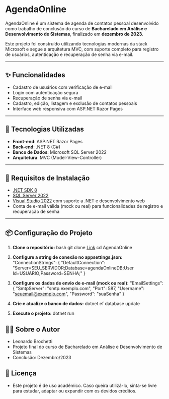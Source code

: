 # AgendaOnline

AgendaOnline é um sistema de agenda de contatos pessoal desenvolvido como trabalho de conclusão do curso de **Bacharelado em Análise e Desenvolvimento de Sistemas**, finalizado em **dezembro de 2023**.

Este projeto foi construído utilizando tecnologias modernas da stack Microsoft e segue a arquitetura MVC, com suporte completo para registro de usuários, autenticação e recuperação de senha via e-mail.

---

## ✨ Funcionalidades

- Cadastro de usuários com verificação de e-mail
- Login com autenticação segura
- Recuperação de senha via e-mail
- Cadastro, edição, listagem e exclusão de contatos pessoais
- Interface web responsiva com ASP.NET Razor Pages

---

## 🧰 Tecnologias Utilizadas

- **Front-end**: ASP.NET Razor Pages
- **Back-end**: .NET 8 (C#)
- **Banco de Dados**: Microsoft SQL Server 2022
- **Arquitetura**: MVC (Model-View-Controller)

---

## 🔧 Requisitos de Instalação

- [.NET SDK 8](https://dotnet.microsoft.com/en-us/download)
- [SQL Server 2022](https://www.microsoft.com/pt-br/sql-server/sql-server-downloads)
- [Visual Studio 2022](https://visualstudio.microsoft.com/pt-br/) com suporte a .NET e desenvolvimento web
- Conta de e-mail válida (mock ou real) para funcionalidades de registro e recuperação de senha

---

## 📦 Configuração do Projeto

1. **Clone o repositório:**
bash
git clone [Link](https://github.com/thatsallaboutleo/AgendaOnline.git)
cd AgendaOnline

2. **Configure a string de conexão no appsettings.json:**
"ConnectionStrings": {
  "DefaultConnection": "Server=SEU_SERVIDOR;Database=agendaOnlineDB;User Id=USUARIO;Password=SENHA;"
}

3. **Configure os dados de envio de e-mail (mock ou real):**
"EmailSettings": {
  "SmtpServer": "smtp.exemplo.com",
  "Port": 587,
  "Username": "seuemail@exemplo.com",
  "Password": "suaSenha"
}

4. **Crie e atualize o banco de dados:**
dotnet ef database update

5. **Execute o projeto:**
dotnet run

## 👨‍🎓 Sobre o Autor
- Leonardo Brochetti
- Projeto final do curso de Bacharelado em Análise e Desenvolvimento de Sistemas
- Conclusão: Dezembro/2023

## 📃 Licença
- Este projeto é de uso acadêmico. Caso queira utilizá-lo, sinta-se livre para estudar, adaptar ou expandir com os devidos créditos.

